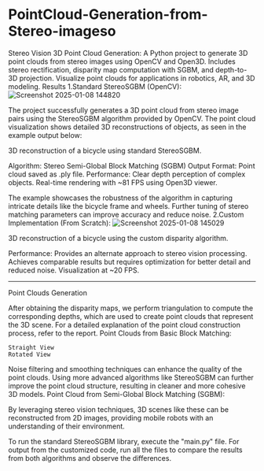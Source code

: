 # PointCloud-Generation-from-Stereo-imageso
Stereo Vision 3D Point Cloud Generation: A Python project to generate 3D point clouds from stereo images using OpenCV and Open3D. Includes stereo rectification, disparity map computation with SGBM, and depth-to-3D projection. Visualize point clouds for applications in robotics, AR, and 3D modeling.
Results
1.Standard StereoSGBM (OpenCV):
![Screenshot 2025-01-08 144820](https://github.com/user-attachments/assets/de183b22-4fc6-44e5-bb12-8beb22c9c394)

The project successfully generates a 3D point cloud from stereo image pairs using the StereoSGBM algorithm provided by OpenCV. The point cloud visualization shows detailed 3D reconstructions of objects, as seen in the example output below:


3D reconstruction of a bicycle using standard StereoSGBM.

  Algorithm: Stereo Semi-Global Block Matching (SGBM)
    Output Format: Point cloud saved as .ply file.
    Performance:
        Clear depth perception of complex objects.
        Real-time rendering with ~81 FPS using Open3D viewer.

The example showcases the robustness of the algorithm in capturing intricate details like the bicycle frame and wheels. Further tuning of stereo matching parameters can improve accuracy and reduce noise.
2.Custom Implementation (From Scratch):
![Screenshot 2025-01-08 145029](https://github.com/user-attachments/assets/ee24d089-7b6d-42f9-99d1-2ae1d45c4e85)



3D reconstruction of a bicycle using the custom disparity algorithm.

   Performance:
        Provides an alternate approach to stereo vision processing.
        Achieves comparable results but requires optimization for better detail and reduced noise.
        Visualization at ~20 FPS.

------------------------------------------------------------------------------------------------------------------------------------------------
Point Clouds Generation

After obtaining the disparity maps, we perform triangulation to compute the corresponding depths, which are used to create point clouds that represent the 3D scene. For a detailed explanation of the point cloud construction process, refer to the report.
Point Clouds from Basic Block Matching:

    Straight View
    Rotated View

Noise filtering and smoothing techniques can enhance the quality of the point clouds. Using more advanced algorithms like StereoSGBM can further improve the point cloud structure, resulting in cleaner and more cohesive 3D models.
Point Cloud from Semi-Global Block Matching (SGBM):

By leveraging stereo vision techniques, 3D scenes like these can be reconstructed from 2D images, providing mobile robots with an understanding of their environment.

To run the standard StereoSGBM library, execute the "main.py" file. For output from the customized code, run all the files to compare the results from both algorithms and observe the differences.
